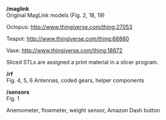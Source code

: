 **/maglink**<br/>
Original MagLink models (Fig. 2, 18, 19)

Octopus: http://www.thingiverse.com/thing:27053

Teapot: http://www.thingiverse.com/thing:68880

Vase: http://www.thingiverse.com/thing:18672

Sliced STLs are assigned a print material in a slicer program.

**/rf**<br/>
Fig. 4, 5, 6
Antennas, coded gears, helper components

**/sensors**<br/>
Fig. 1

Anemometer, flowmeter, weight sensor, Amazon Dash button
